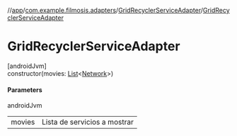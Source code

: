 //[app](../../../index.md)/[com.example.filmosis.adapters](../index.md)/[GridRecyclerServiceAdapter](index.md)/[GridRecyclerServiceAdapter](-grid-recycler-service-adapter.md)

# GridRecyclerServiceAdapter

[androidJvm]\
constructor(movies: [List](https://kotlinlang.org/api/latest/jvm/stdlib/kotlin.collections/-list/index.html)&lt;[Network](../../com.example.filmosis.dataclass/-network/index.md)&gt;)

#### Parameters

androidJvm

| | |
|---|---|
| movies | Lista de servicios a mostrar |
